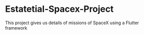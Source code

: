 # Estatetial-Spacex-Project
 This project gives us details of missions of SpaceX  using a Flutter framework
